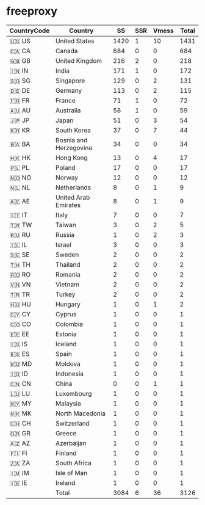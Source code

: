 # freeproxy

|CountryCode|Country|SS|SSR|Vmess|Total|
|  ----  | ----  |  ----  | ----  |  ----  | ----  |
|🇺🇸 US|United States|1420|1|10|1431|
|🇨🇦 CA|Canada|684|0|0|684|
|🇬🇧 GB|United Kingdom|216|2|0|218|
|🇮🇳 IN|India|171|1|0|172|
|🇸🇬 SG|Singapore|129|0|2|131|
|🇩🇪 DE|Germany|113|0|2|115|
|🇫🇷 FR|France|71|1|0|72|
|🇦🇺 AU|Australia|58|1|0|59|
|🇯🇵 JP|Japan|51|0|3|54|
|🇰🇷 KR|South Korea|37|0|7|44|
|🇧🇦 BA|Bosnia and Herzegovina|34|0|0|34|
|🇭🇰 HK|Hong Kong|13|0|4|17|
|🇵🇱 PL|Poland|17|0|0|17|
|🇳🇴 NO|Norway|12|0|0|12|
|🇳🇱 NL|Netherlands|8|0|1|9|
|🇦🇪 AE|United Arab Emirates|8|0|1|9|
|🇮🇹 IT|Italy|7|0|0|7|
|🇹🇼 TW|Taiwan|3|0|2|5|
|🇷🇺 RU|Russia|1|0|2|3|
|🇮🇱 IL|Israel|3|0|0|3|
|🇸🇪 SE|Sweden|2|0|0|2|
|🇹🇭 TH|Thailand|2|0|0|2|
|🇷🇴 RO|Romania|2|0|0|2|
|🇻🇳 VN|Vietnam|2|0|0|2|
|🇹🇷 TR|Turkey|2|0|0|2|
|🇭🇺 HU|Hungary|1|0|1|2|
|🇨🇾 CY|Cyprus|1|0|0|1|
|🇨🇴 CO|Colombia|1|0|0|1|
|🇪🇪 EE|Estonia|1|0|0|1|
|🇮🇸 IS|Iceland|1|0|0|1|
|🇪🇸 ES|Spain|1|0|0|1|
|🇲🇩 MD|Moldova|1|0|0|1|
|🇮🇩 ID|Indonesia|1|0|0|1|
|🇨🇳 CN|China|0|0|1|1|
|🇱🇺 LU|Luxembourg|1|0|0|1|
|🇲🇾 MY|Malaysia|1|0|0|1|
|🇲🇰 MK|North Macedonia|1|0|0|1|
|🇨🇭 CH|Switzerland|1|0|0|1|
|🇬🇷 GR|Greece|1|0|0|1|
|🇦🇿 AZ|Azerbaijan|1|0|0|1|
|🇫🇮 FI|Finland|1|0|0|1|
|🇿🇦 ZA|South Africa|1|0|0|1|
|🇮🇲 IM|Isle of Man|1|0|0|1|
|🇮🇪 IE|Ireland|1|0|0|1|
||Total|3084|6|36|3126|
